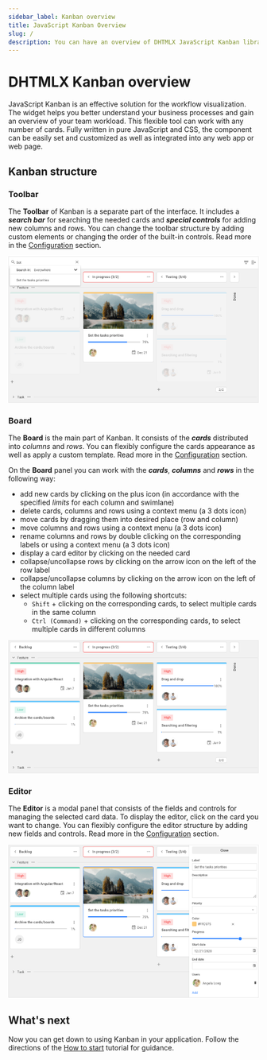 ```yaml
---
sidebar_label: Kanban overview
title: JavaScript Kanban Overview
slug: /
description: You can have an overview of DHTMLX JavaScript Kanban library in the documentation. Browse developer guides and API reference, try out code examples and live demos, and download a free 30-day evaluation version of DHTMLX Kanban.
---
```


# DHTMLX Kanban overview

JavaScript Kanban is an effective solution for the workflow visualization. The widget helps you better understand your business processes and gain an overview of your team workload. This flexible tool can work with any number of cards. Fully written in pure JavaScript and CSS, the component can be easily set and customized as well as integrated into any web app or web page.

## Kanban structure­

### Toolbar

The **Toolbar** of Kanban is a separate part of the interface. It includes a ***search bar*** for searching the needed cards and ***special controls*** for adding new columns and rows. You can change the toolbar structure by adding custom elements or changing the order of the built-in controls. Read more in the [Configuration](./guides/configuration#toolbar) section.

![Kanban Toolbar](assets/js_kanban_toolbar.png)

### Board

The **Board** is the main part of Kanban. It consists of the ***cards*** distributed into *columns* and *rows*. You can flexibly configure the cards appearance as well as apply a custom template. Read more in the [Configuration](./guides/configuration#cards) section.

On the **Board** panel you can work with the ***cards***, ***columns*** and ***rows*** in the following way:

- add new cards by clicking on the plus icon (in accordance with the specified *limits* for each column and swimlane)
- delete cards, columns and rows using a context menu (a 3 dots icon)
- move cards by dragging them into desired place (row and column)
- move columns and rows using a context menu (a 3 dots icon)
- rename columns and rows by double clicking on the corresponding labels or using a context menu (a 3 dots icon)
- display a card editor by clicking on the needed card
- collapse/uncollapse rows by clicking on the arrow icon on the left of the row label
- collapse/uncollapse columns by clicking on the arrow icon on the left of the column label
- select multiple cards using the following shortcuts:
    - `Shift` +  clicking on the corresponding cards, to select multiple cards in the same column
    - `Ctrl (Command)` + clicking on the corresponding cards, to select multiple cards in different columns

![Kanban Board](assets/js_kanban_board.png)

### Editor

The **Editor** is a modal panel that consists of the fields and controls for managing the selected card data. To display the editor, click on the card you want to change. You can flexibly configure the editor structure by adding new fields and controls. Read more in the [Configuration](./guides/configuration#editor) section.

![Kanban Editor](assets/js_kanban_editor.png)

## What's next

Now you can get down to using Kanban in your application. Follow the directions of the [How to start](./how_to_start) tutorial for guidance.
